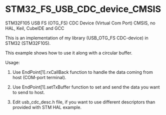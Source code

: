 # STM32_FS_USB_CDC_device_CMSIS
STM32F105 USB FS (OTG_FS) CDC Device (Virtual Com Port) CMSIS, no HAL, Keil, CubeIDE and GCC

This is an implementation of my library (USB_OTG_FS CDC-device) in STM32 (STM32F105).

This example shows how to use it along with a circular buffer.

Usage:

1. Use EndPoint[1].rxCallBack function to handle the data coming from host (COM-port terminal).

2. Use EndPoint[1].setTxBuffer function to set and send the data you want to send to host.

3. Edit usb_cdc_desc.h file, if you want to use different descriptors than provided with STM HAL example.

